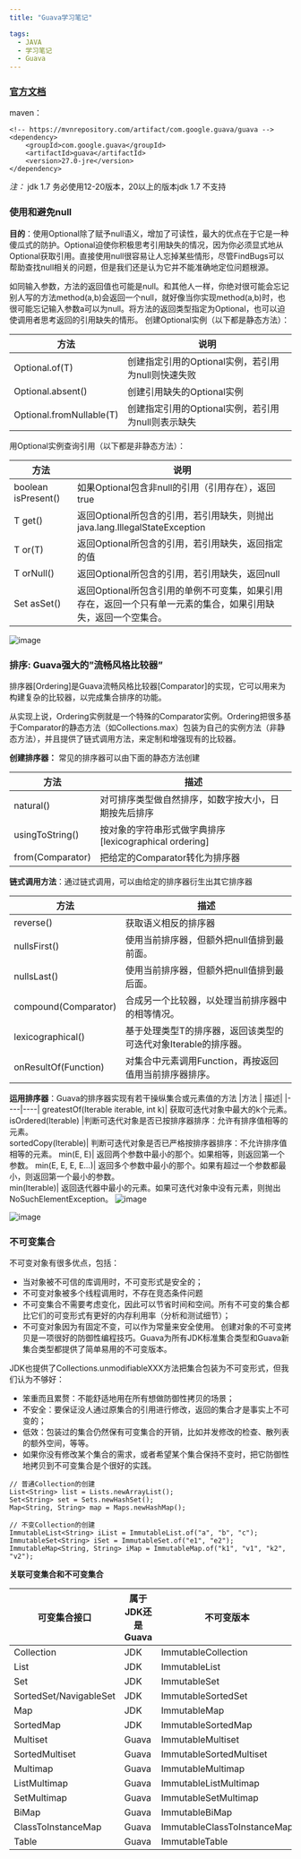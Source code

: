 ```yaml
---
title: "Guava学习笔记"

tags:
  - JAVA
  - 学习笔记
  - Guava
---
```


### [官方文档](https://github.com/google/guava?utm_source=gold_browser_extension)

maven：

```
<!-- https://mvnrepository.com/artifact/com.google.guava/guava -->
<dependency>
    <groupId>com.google.guava</groupId>
    <artifactId>guava</artifactId>
    <version>27.0-jre</version>
</dependency>
```

*注：* jdk 1.7 务必使用12-20版本，20以上的版本jdk 1.7 不支持
### 使用和避免null
**目的**：使用Optional除了赋予null语义，增加了可读性，最大的优点在于它是一种傻瓜式的防护。Optional迫使你积极思考引用缺失的情况，因为你必须显式地从Optional获取引用。直接使用null很容易让人忘掉某些情形，尽管FindBugs可以帮助查找null相关的问题，但是我们还是认为它并不能准确地定位问题根源。  

如同输入参数，方法的返回值也可能是null。和其他人一样，你绝对很可能会忘记别人写的方法method(a,b)会返回一个null，就好像当你实现method(a,b)时，也很可能忘记输入参数a可以为null。将方法的返回类型指定为Optional，也可以迫使调用者思考返回的引用缺失的情形。
创建Optional实例（以下都是静态方法）：

|方法|说明|
|---|---|
|Optional.of(T)|	创建指定引用的Optional实例，若引用为null则快速失败|
|Optional.absent() |	创建引用缺失的Optional实例|
|Optional.fromNullable(T) |	创建指定引用的Optional实例，若引用为null则表示缺失|

用Optional实例查询引用（以下都是非静态方法）：

|方法|说明|
|---|---|
|boolean isPresent()|	如果Optional包含非null的引用（引用存在），返回true|
|T get()|	返回Optional所包含的引用，若引用缺失，则抛出java.lang.IllegalStateException|
|T or(T)|	返回Optional所包含的引用，若引用缺失，返回指定的值|
|T orNull()	|返回Optional所包含的引用，若引用缺失，返回null|
|Set<T> asSet()|	返回Optional所包含引用的单例不可变集，如果引用存在，返回一个只有单一元素的集合，如果引用缺失，返回一个空集合。|

![image](https://raw.githubusercontent.com/wsk1103/images/master/0181022170546.png)

### 排序: Guava强大的”流畅风格比较器”
排序器\[Ordering]是Guava流畅风格比较器\[Comparator]的实现，它可以用来为构建复杂的比较器，以完成集合排序的功能。

从实现上说，Ordering实例就是一个特殊的Comparator实例。Ordering把很多基于Comparator的静态方法（如Collections.max）包装为自己的实例方法（非静态方法），并且提供了链式调用方法，来定制和增强现有的比较器。

**创建排序器：** 常见的排序器可以由下面的静态方法创建

|方法 |	描述|
|---|---|
|natural()|	对可排序类型做自然排序，如数字按大小，日期按先后排序|
|usingToString()|	按对象的字符串形式做字典排序\[lexicographical ordering]|
|from(Comparator)|	把给定的Comparator转化为排序器|

**链式调用方法**：通过链式调用，可以由给定的排序器衍生出其它排序器

|方法 |	描述|
|---|----|
|reverse()	|获取语义相反的排序器
|nullsFirst()|	使用当前排序器，但额外把null值排到最前面。
|nullsLast()|	使用当前排序器，但额外把null值排到最后面。
|compound(Comparator)|	合成另一个比较器，以处理当前排序器中的相等情况。
|lexicographical()	|基于处理类型T的排序器，返回该类型的可迭代对象Iterable<T>的排序器。
|onResultOf(Function)|	对集合中元素调用Function，再按返回值用当前排序器排序。


**运用排序器**：Guava的排序器实现有若干操纵集合或元素值的方法
|方法 |	描述|
|----|----|
greatestOf(Iterable iterable, int k)|	获取可迭代对象中最大的k个元素。	
isOrdered(Iterable)	|判断可迭代对象是否已按排序器排序：允许有排序值相等的元素。	
sortedCopy(Iterable)|	判断可迭代对象是否已严格按排序器排序：不允许排序值相等的元素。	
min(E, E)|	返回两个参数中最小的那个。如果相等，则返回第一个参数。
min(E, E, E, E...)|	返回多个参数中最小的那个。如果有超过一个参数都最小，则返回第一个最小的参数。	
min(Iterable)|	返回迭代器中最小的元素。如果可迭代对象中没有元素，则抛出NoSuchElementException。
![image](https://raw.githubusercontent.com/wsk1103/images/master/20181022172557.png)

![image](https://raw.githubusercontent.com/wsk1103/images/master/20181022172604.png)

### 不可变集合

不可变对象有很多优点，包括：

- 当对象被不可信的库调用时，不可变形式是安全的；
- 不可变对象被多个线程调用时，不存在竞态条件问题
- 不可变集合不需要考虑变化，因此可以节省时间和空间。所有不可变的集合都比它们的可变形式有更好的内存利用率（分析和测试细节）；
- 不可变对象因为有固定不变，可以作为常量来安全使用。
创建对象的不可变拷贝是一项很好的防御性编程技巧。Guava为所有JDK标准集合类型和Guava新集合类型都提供了简单易用的不可变版本。  

 JDK也提供了Collections.unmodifiableXXX方法把集合包装为不可变形式，但我们认为不够好：


- 笨重而且累赘：不能舒适地用在所有想做防御性拷贝的场景；
- 不安全：要保证没人通过原集合的引用进行修改，返回的集合才是事实上不可变的；
- 低效：包装过的集合仍然保有可变集合的开销，比如并发修改的检查、散列表的额外空间，等等。
- 如果你没有修改某个集合的需求，或者希望某个集合保持不变时，把它防御性地拷贝到不可变集合是个很好的实践。

```
// 普通Collection的创建
List<String> list = Lists.newArrayList();
Set<String> set = Sets.newHashSet();
Map<String, String> map = Maps.newHashMap();

// 不变Collection的创建
ImmutableList<String> iList = ImmutableList.of("a", "b", "c");
ImmutableSet<String> iSet = ImmutableSet.of("e1", "e2");
ImmutableMap<String, String> iMap = ImmutableMap.of("k1", "v1", "k2", "v2");
```

**关联可变集合和不可变集合**

|可变集合接口|	属于JDK还是Guava|	不可变版本|
|---|---|----|
Collection|	JDK	|ImmutableCollection
List|	JDK	|ImmutableList
Set	|JDK|	ImmutableSet
SortedSet/NavigableSet	|JDK|	ImmutableSortedSet
Map|	JDK|	ImmutableMap
SortedMap|	JDK	|ImmutableSortedMap
Multiset|	Guava|	ImmutableMultiset
SortedMultiset|	Guava|	ImmutableSortedMultiset
Multimap|	Guava|	ImmutableMultimap
ListMultimap|	Guava|	ImmutableListMultimap
SetMultimap|	Guava|	ImmutableSetMultimap
BiMap|	Guava|	ImmutableBiMap
ClassToInstanceMap	|Guava|	ImmutableClassToInstanceMap
Table|	Guava|	ImmutableTable


